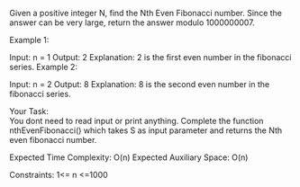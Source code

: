 Given a positive integer N, find the Nth Even Fibonacci number. Since the answer can be very large, return the answer modulo 1000000007.

Example 1:

Input: n = 1
Output: 2 
Explanation: 2 is the first even
number in the fibonacci series.
Example 2:

Input: n = 2
Output: 8
Explanation: 8 is the second even
number in the fibonacci series.

Your Task:  
You dont need to read input or print anything. Complete the function nthEvenFibonacci() which takes S as input parameter and returns the Nth even fibonacci number.

Expected Time Complexity: O(n)
Expected Auxiliary Space: O(n)

Constraints:
1<= n <=1000

